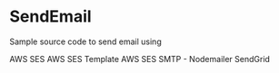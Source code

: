 # SendEmail

Sample source code to send email using 

AWS SES
AWS SES Template
AWS SES SMTP - Nodemailer
SendGrid
